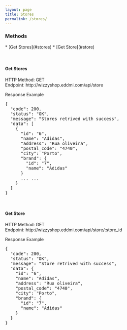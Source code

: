 ```yaml
---
layout: page
title: Stores
permalink: /stores/
---
```


<h3>Methods</h3>
* [Get Stores](#stores)
* [Get Store](#store)
<br/>
<br/>
<br/>

<h4 id="stores">Get Stores</h4>
HTTP Method: GET
<br/>
Endpoint: http://wizzyshop.eddmi.com/api/store

Response Example
<pre>
{
  "code": 200,
  "status": "OK",
  "message": "Stores retrived with success",
  "data": [
    {
      "id": "6",
      "name": "Adidas",
      "address": "Rua oliveira",
      "postal_code": "4740",
      "city": "Porto",
      "brand": {
        "id": "7",
        "name": "Adidas"
      }
      ... ...
    }
  ]
}
</pre>
<br/>

<h4 id="store">Get Store</h4>
HTTP Method: GET
<br/>
Endpoint: http://wizzyshop.eddmi.com/api/store/:store_id

Response Example
<pre>
{
  "code": 200,
  "status": "OK",
  "message": "Store retrived with success",
  "data": {
    "id": "6",
    "name": "Adidas",
    "address": "Rua oliveira",
    "postal_code": "4740",
    "city": "Porto",
    "brand": {
      "id": "7",
      "name": "Adidas"
    }
  }
}
</pre>